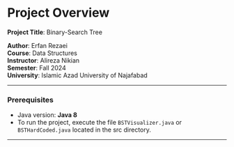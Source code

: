 # Project Overview

**Project Title**: Binary-Search Tree

**Author**: Erfan Rezaei  
**Course**: Data Structures  
**Instructor**: Alireza Nikian  
**Semester**: Fall 2024  
**University**: Islamic Azad University of Najafabad

---

### Prerequisites

- Java version: **Java 8**
- To run the project, execute the file `BSTVisualizer.java` or `BSTHardCoded.java` located in the src directory.

---
